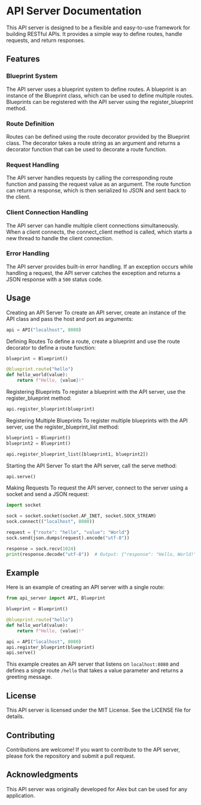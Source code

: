 # API Server Documentation
This API server is designed to be a flexible and easy-to-use framework for building RESTful APIs. It provides a simple way to define routes, handle requests, and return responses.

## Features
### Blueprint System
The API server uses a blueprint system to define routes. A blueprint is an instance of the Blueprint class, which can be used to define multiple routes. Blueprints can be registered with the API server using the register_blueprint method.

### Route Definition
Routes can be defined using the route decorator provided by the Blueprint class. The decorator takes a route string as an argument and returns a decorator function that can be used to decorate a route function.

### Request Handling
The API server handles requests by calling the corresponding route function and passing the request value as an argument. The route function can return a response, which is then serialized to JSON and sent back to the client.

### Client Connection Handling
The API server can handle multiple client connections simultaneously. When a client connects, the connect_client method is called, which starts a new thread to handle the client connection.

### Error Handling
The API server provides built-in error handling. If an exception occurs while handling a request, the API server catches the exception and returns a JSON response with a `500` status code.

## Usage
Creating an API Server
To create an API server, create an instance of the API class and pass the host and port as arguments:

```python
api = API("localhost", 8080)
```
Defining Routes
To define a route, create a blueprint and use the route decorator to define a route function:

```python
blueprint = Blueprint()

@blueprint.route("hello")
def hello_world(value):
    return f"Hello, {value}!"
```
Registering Blueprints
To register a blueprint with the API server, use the register_blueprint method:

```python
api.register_blueprint(blueprint)
```
Registering Multiple Blueprints
To register multiple blueprints with the API server, use the register_blueprint_list method:

```python
blueprint1 = Blueprint()
blueprint2 = Blueprint()

api.register_blueprint_list([blueprint1, blueprint2])
```

Starting the API Server
To start the API server, call the serve method:

```python
api.serve()
```
Making Requests
To request the API server, connect to the server using a socket and send a JSON request:

```python
import socket

sock = socket.socket(socket.AF_INET, socket.SOCK_STREAM)
sock.connect(("localhost", 8080))

request = {"route": "hello", "value": "World"}
sock.send(json.dumps(request).encode("utf-8"))

response = sock.recv(1024)
print(response.decode("utf-8"))  # Output: {"response": "Hello, World!", "code": 200, "time": 0.01}
```
## Example
Here is an example of creating an API server with a single route:

```python
from api_server import API, Blueprint

blueprint = Blueprint()

@blueprint.route("hello")
def hello_world(value):
    return f"Hello, {value}!"

api = API("localhost", 8080)
api.register_blueprint(blueprint)
api.serve()
```
This example creates an API server that listens on `localhost:8080` and defines a single route `/hello` that takes a value parameter and returns a greeting message.

## License
This API server is licensed under the MIT License. See the LICENSE file for details.

## Contributing
Contributions are welcome! If you want to contribute to the API server, please fork the repository and submit a pull request.

## Acknowledgments
This API server was originally developed for Alex but can be used for any application.
